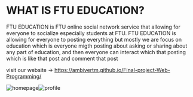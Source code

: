 # WHAT IS FTU EDUCATION?
FTU EDUCATION is FTU online social network service that  allowing for everyone to socialize especially students at FTU. FTU EDUCATION is allowing for everyone to posting everything but mostly we are focus on education which is everyone migth posting about asking or sharing about any part of education, and then everyone can interact which that posting which is like that post and comment that post

visit our website -> https://ambivertm.github.io/Final-project-Web-Programming/

![homepage](https://user-images.githubusercontent.com/82018181/162931936-4152705a-3054-4725-9296-8a22880c0788.png)![profile](https://user-images.githubusercontent.com/82018181/162946853-57549f04-0e9e-4810-ba9a-92588d7f7a78.png)
